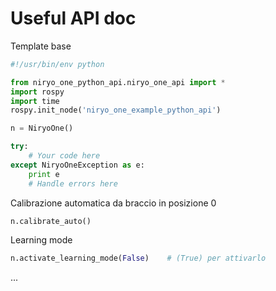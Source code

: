 # Useful API doc

Template base

```python
#!/usr/bin/env python

from niryo_one_python_api.niryo_one_api import *
import rospy
import time
rospy.init_node('niryo_one_example_python_api')

n = NiryoOne()

try:
    # Your code here
except NiryoOneException as e:
    print e
    # Handle errors here
```

Calibrazione automatica da braccio in posizione 0
```python
n.calibrate_auto()
```
Learning mode
```python
n.activate_learning_mode(False)    # (True) per attivarlo
```
...
```python

```
